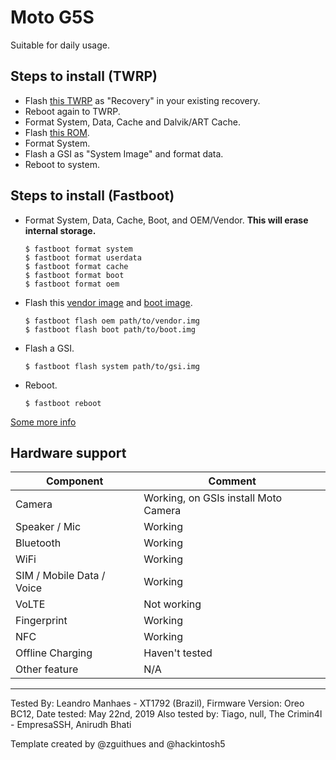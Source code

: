# Moto G5S

Suitable for daily usage.

## Steps to install (TWRP)

* Flash [this TWRP](https://forum.xda-developers.com/moto-g5s/development/recovery-unofficial-twrp-recovery-moto-t3916370) as "Recovery" in your existing recovery.
* Reboot again to TWRP.
* Format System, Data, Cache and Dalvik/ART Cache.
* Flash [this ROM](https://forum.xda-developers.com/moto-g5s/development/rom-lineageos-16-0-project-treble-t3932179).
* Format System.
* Flash a GSI as "System Image" and format data.
* Reboot to system.

## Steps to install (Fastboot)

* Format System, Data, Cache, Boot, and OEM/Vendor. **This will erase internal storage.**
    ```
    $ fastboot format system
    $ fastboot format userdata
    $ fastboot format cache
    $ fastboot format boot
    $ fastboot format oem
    ```
* Flash this [vendor image](https://drive.google.com/open?id=183G4b5InwwLMBtRQxOtEcBDyvRjud9hK) and [boot image](https://drive.google.com/open?id=1UTgTMEYvRSXY4aY6kHmkVYEQTbTFLQLn).
    ```
    $ fastboot flash oem path/to/vendor.img
    $ fastboot flash boot path/to/boot.img
    ```
* Flash a GSI.
    ```
    $ fastboot flash system path/to/gsi.img
    ```
* Reboot.
    ```
    $ fastboot reboot
    ```

[Some more info](https://forum.xda-developers.com/moto-g5s/development/rom-lineageos-16-0-project-treble-t3932179)

## Hardware support

| Component                 |      Comment                                              |
|---------------------------|-----------------------------------------------------------|
| Camera                    | Working, on GSIs install Moto Camera                      |
| Speaker / Mic             | Working                                                   |
| Bluetooth                 | Working                                                   |
| WiFi                      | Working                                                   |
| SIM / Mobile Data / Voice | Working                                                   |
| VoLTE                     | Not working                                               |
| Fingerprint               | Working                                                   |
| NFC                       | Working                                                   |
| Offline Charging          | Haven't tested                                            |
| Other feature             | N/A                                                       |
---

Tested By: Leandro Manhaes - XT1792 (Brazil), Firmware Version: Oreo BC12, Date tested: May 22nd, 2019
Also tested by: Tiago, null, The Crimin4l - EmpresaSSH, Anirudh Bhati

Template created by @zguithues and @hackintosh5